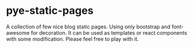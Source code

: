 # pye-static-pages
A collection of few nice blog static pages. Using only bootstrap and font-awesome for decoration.
It can be used as templates or react components with some modification.
Please feel free to play with it.
